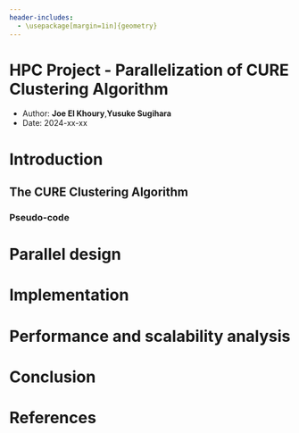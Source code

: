 ```yaml
---
header-includes:
  - \usepackage[margin=1in]{geometry}
---
```


# HPC Project - Parallelization of CURE Clustering Algorithm
- Author: __Joe El Khoury__,__Yusuke Sugihara__
- Date: 2024-xx-xx

# Introduction

## The CURE Clustering Algorithm


### Pseudo-code


# Parallel design

# Implementation

# Performance and scalability analysis

# Conclusion

# References
